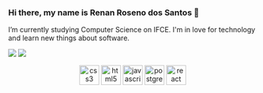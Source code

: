 ### Hi there, my name is Renan Roseno dos Santos 👋

<!--
**RenanRoseno/RenanRoseno** is a ✨ _special_ ✨ repository because its `README.md` (this file) appears on your GitHub profile.-->

 I’m currently studying Computer Science on IFCE. I'm in love for technology and learn new things about software.
<p align="left">
 <img src="https://github-readme-stats.vercel.app/api?username=RenanRoseno&show_icons=true&hide_border=true)"> 

<img src="https://github-readme-stats.vercel.app/api/top-langs/?username=RenanRoseno&layout=compact&hide_border=true">
 
</p>
<p align="center">
  <img src="https://devicons.github.io/devicon/devicon.git/icons/css3/css3-original-wordmark.svg" alt="css3" width="40" height="40" />
   <img src="https://devicons.github.io/devicon/devicon.git/icons/html5/html5-original-wordmark.svg" alt="html5"  width="40" height="40"/>
   <img src="https://devicons.github.io/devicon/devicon.git/icons/javascript/javascript-original.svg" alt="javascript" width="40" height="40"/>
   <img src="https://devicons.github.io/devicon/devicon.git/icons/postgresql/postgresql-original-wordmark.svg" alt="postgresql" width="40" height="40"/>
   <img src="https://devicons.github.io/devicon/devicon.git/icons/react/react-original-wordmark.svg" alt="react" width="40" height="40"/>
 </p>
<!-- 
- 🔭 I’m currently working on ...
- 🌱 I’m currently learning ...
- 👯 I’m looking to collaborate on ...
- 🤔 I’m looking for help with ...
- 💬 Ask me about ...
- 📫 How to reach me: ...
- 😄 Pronouns: ...
- ⚡ Fun fact: ...
-->
